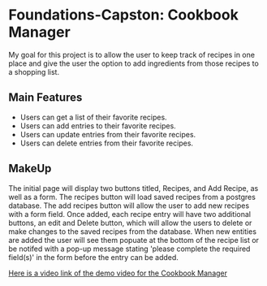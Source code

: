 # Foundations-Capston: Cookbook Manager

My goal for this project is to allow the user to keep track of recipes in one place and give the user the option to add ingredients from those recipes to a shopping list.

## Main Features
* Users can get a list of their favorite recipes.
* Users can add entries to their favorite recipes.
* Users can update entries from their favorite recipes.
* Users can delete entries from their favorite recipes.

## MakeUp
The initial page will display two buttons titled, Recipes, and Add Recipe, as well as a form. The recipes button will load saved recipes from a postgres database. The add recipes button will allow the user to add new recipes with a form field. Once added, each recipe entry will have two additional buttons, an edit and Delete button, which will allow the users to delete or make changes to the saved recipes from the database. When new entities are added the user will see them popuate at the bottom of the recipe list or be notifed with a pop-up message stating 'please complete the required field(s)' in the form before the entry can be added. 

[Here is a video link of the demo video for the Cookbook Manager](https://youtu.be/qUBWoKF-Kds)
